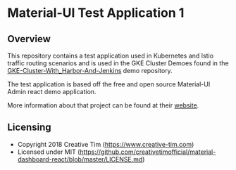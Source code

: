 # Material-UI Test Application 1

## Overview

This repository contains a test application used in Kubernetes and Istio traffic routing scenarios and is used in the GKE Cluster Demoes found in the [GKE-Cluster-With_Harbor-And-Jenkins](https://github.com/temporafugiunt/GKE-Cluster-With-Harbor-And-Jenkins) demo repository.

The test application is based off the free and open source Material-UI Admin react demo application. 

More information about that project can be found at their [website](https://demos.creative-tim.com/material-dashboard-react/#/documentation/tutorial).

## Licensing

- Copyright 2018 Creative Tim (https://www.creative-tim.com)
- Licensed under MIT (https://github.com/creativetimofficial/material-dashboard-react/blob/master/LICENSE.md)